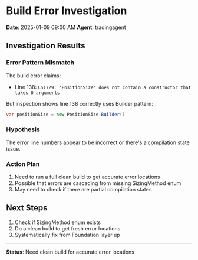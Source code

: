 # Build Error Investigation
**Date**: 2025-01-09 09:00 AM
**Agent**: tradingagent

## Investigation Results

### Error Pattern Mismatch
The build error claims:
- Line 138: `CS1729: 'PositionSize' does not contain a constructor that takes 0 arguments`

But inspection shows line 138 correctly uses Builder pattern:
```csharp
var positionSize = new PositionSize.Builder()
```

### Hypothesis
The error line numbers appear to be incorrect or there's a compilation state issue.

### Action Plan
1. Need to run a full clean build to get accurate error locations
2. Possible that errors are cascading from missing SizingMethod enum
3. May need to check if there are partial compilation states

## Next Steps
1. Check if SizingMethod enum exists
2. Do a clean build to get fresh error locations
3. Systematically fix from Foundation layer up

---
**Status**: Need clean build for accurate error locations